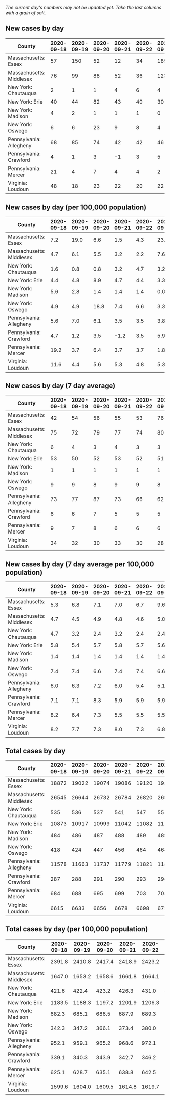 _The current day's numbers may not be updated yet. Take the last columns with a grain of salt._
## New cases by day

| County | 2020-09-18 | 2020-09-19 | 2020-09-20 | 2020-09-21 | 2020-09-22 | 2020-09-23 | 2020-09-24 |
| --- | --- | --- | --- | --- | --- | --- | --- |
| Massachusetts: Essex | 57 | 150 | 52 | 12 | 34 | 185 |  |
| Massachusetts: Middlesex | 76 | 99 | 88 | 52 | 36 | 123 |  |
| New York: Chautauqua | 2 | 1 | 1 | 4 | 6 | 4 |  |
| New York: Erie | 40 | 44 | 82 | 43 | 40 | 30 |  |
| New York: Madison | 4 | 2 | 1 | 1 | 1 | 0 |  |
| New York: Oswego | 6 | 6 | 23 | 9 | 8 | 4 |  |
| Pennsylvania: Allegheny | 68 | 85 | 74 | 42 | 42 | 46 |  |
| Pennsylvania: Crawford | 4 | 1 | 3 | -1 | 3 | 5 |  |
| Pennsylvania: Mercer | 21 | 4 | 7 | 4 | 4 | 2 |  |
| Virginia: Loudoun | 48 | 18 | 23 | 22 | 20 | 22 | 27 |

## New cases by day (per 100,000 population)

| County | 2020-09-18 | 2020-09-19 | 2020-09-20 | 2020-09-21 | 2020-09-22 | 2020-09-23 | 2020-09-24 |
| --- | --- | --- | --- | --- | --- | --- | --- |
| Massachusetts: Essex | 7.2 | 19.0 | 6.6 | 1.5 | 4.3 | 23.4 |  |
| Massachusetts: Middlesex | 4.7 | 6.1 | 5.5 | 3.2 | 2.2 | 7.6 |  |
| New York: Chautauqua | 1.6 | 0.8 | 0.8 | 3.2 | 4.7 | 3.2 |  |
| New York: Erie | 4.4 | 4.8 | 8.9 | 4.7 | 4.4 | 3.3 |  |
| New York: Madison | 5.6 | 2.8 | 1.4 | 1.4 | 1.4 | 0.0 |  |
| New York: Oswego | 4.9 | 4.9 | 18.8 | 7.4 | 6.6 | 3.3 |  |
| Pennsylvania: Allegheny | 5.6 | 7.0 | 6.1 | 3.5 | 3.5 | 3.8 |  |
| Pennsylvania: Crawford | 4.7 | 1.2 | 3.5 | -1.2 | 3.5 | 5.9 |  |
| Pennsylvania: Mercer | 19.2 | 3.7 | 6.4 | 3.7 | 3.7 | 1.8 |  |
| Virginia: Loudoun | 11.6 | 4.4 | 5.6 | 5.3 | 4.8 | 5.3 | 6.5 |

## New cases by day (7 day average)

| County | 2020-09-18 | 2020-09-19 | 2020-09-20 | 2020-09-21 | 2020-09-22 | 2020-09-23 | 2020-09-24 |
| --- | --- | --- | --- | --- | --- | --- | --- |
| Massachusetts: Essex | 42 | 54 | 56 | 55 | 53 | 76 |  |
| Massachusetts: Middlesex | 75 | 72 | 79 | 77 | 74 | 80 |  |
| New York: Chautauqua | 6 | 4 | 3 | 4 | 3 | 3 |  |
| New York: Erie | 53 | 50 | 52 | 53 | 52 | 51 |  |
| New York: Madison | 1 | 1 | 1 | 1 | 1 | 1 |  |
| New York: Oswego | 9 | 9 | 8 | 9 | 9 | 8 |  |
| Pennsylvania: Allegheny | 73 | 77 | 87 | 73 | 66 | 62 |  |
| Pennsylvania: Crawford | 6 | 6 | 7 | 5 | 5 | 5 |  |
| Pennsylvania: Mercer | 9 | 7 | 8 | 6 | 6 | 6 |  |
| Virginia: Loudoun | 34 | 32 | 30 | 33 | 30 | 28 | 26 |

## New cases by day (7 day average per 100,000 population)

| County | 2020-09-18 | 2020-09-19 | 2020-09-20 | 2020-09-21 | 2020-09-22 | 2020-09-23 | 2020-09-24 |
| --- | --- | --- | --- | --- | --- | --- | --- |
| Massachusetts: Essex | 5.3 | 6.8 | 7.1 | 7.0 | 6.7 | 9.6 |  |
| Massachusetts: Middlesex | 4.7 | 4.5 | 4.9 | 4.8 | 4.6 | 5.0 |  |
| New York: Chautauqua | 4.7 | 3.2 | 2.4 | 3.2 | 2.4 | 2.4 |  |
| New York: Erie | 5.8 | 5.4 | 5.7 | 5.8 | 5.7 | 5.6 |  |
| New York: Madison | 1.4 | 1.4 | 1.4 | 1.4 | 1.4 | 1.4 |  |
| New York: Oswego | 7.4 | 7.4 | 6.6 | 7.4 | 7.4 | 6.6 |  |
| Pennsylvania: Allegheny | 6.0 | 6.3 | 7.2 | 6.0 | 5.4 | 5.1 |  |
| Pennsylvania: Crawford | 7.1 | 7.1 | 8.3 | 5.9 | 5.9 | 5.9 |  |
| Pennsylvania: Mercer | 8.2 | 6.4 | 7.3 | 5.5 | 5.5 | 5.5 |  |
| Virginia: Loudoun | 8.2 | 7.7 | 7.3 | 8.0 | 7.3 | 6.8 | 6.3 |

## Total cases by day

| County | 2020-09-18 | 2020-09-19 | 2020-09-20 | 2020-09-21 | 2020-09-22 | 2020-09-23 | 2020-09-24 |
| --- | --- | --- | --- | --- | --- | --- | --- |
| Massachusetts: Essex | 18872 | 19022 | 19074 | 19086 | 19120 | 19305 |  |
| Massachusetts: Middlesex | 26545 | 26644 | 26732 | 26784 | 26820 | 26943 |  |
| New York: Chautauqua | 535 | 536 | 537 | 541 | 547 | 551 |  |
| New York: Erie | 10873 | 10917 | 10999 | 11042 | 11082 | 11112 |  |
| New York: Madison | 484 | 486 | 487 | 488 | 489 | 489 |  |
| New York: Oswego | 418 | 424 | 447 | 456 | 464 | 468 |  |
| Pennsylvania: Allegheny | 11578 | 11663 | 11737 | 11779 | 11821 | 11867 |  |
| Pennsylvania: Crawford | 287 | 288 | 291 | 290 | 293 | 298 |  |
| Pennsylvania: Mercer | 684 | 688 | 695 | 699 | 703 | 705 |  |
| Virginia: Loudoun | 6615 | 6633 | 6656 | 6678 | 6698 | 6720 | 6747 |

## Total cases by day (per 100,000 population)

| County | 2020-09-18 | 2020-09-19 | 2020-09-20 | 2020-09-21 | 2020-09-22 | 2020-09-23 | 2020-09-24 |
| --- | --- | --- | --- | --- | --- | --- | --- |
| Massachusetts: Essex | 2391.8 | 2410.8 | 2417.4 | 2418.9 | 2423.2 | 2446.7 |  |
| Massachusetts: Middlesex | 1647.0 | 1653.2 | 1658.6 | 1661.8 | 1664.1 | 1671.7 |  |
| New York: Chautauqua | 421.6 | 422.4 | 423.2 | 426.3 | 431.0 | 434.2 |  |
| New York: Erie | 1183.5 | 1188.3 | 1197.2 | 1201.9 | 1206.3 | 1209.5 |  |
| New York: Madison | 682.3 | 685.1 | 686.5 | 687.9 | 689.3 | 689.3 |  |
| New York: Oswego | 342.3 | 347.2 | 366.1 | 373.4 | 380.0 | 383.3 |  |
| Pennsylvania: Allegheny | 952.1 | 959.1 | 965.2 | 968.6 | 972.1 | 975.9 |  |
| Pennsylvania: Crawford | 339.1 | 340.3 | 343.9 | 342.7 | 346.2 | 352.1 |  |
| Pennsylvania: Mercer | 625.1 | 628.7 | 635.1 | 638.8 | 642.5 | 644.3 |  |
| Virginia: Loudoun | 1599.6 | 1604.0 | 1609.5 | 1614.8 | 1619.7 | 1625.0 | 1631.5 |
